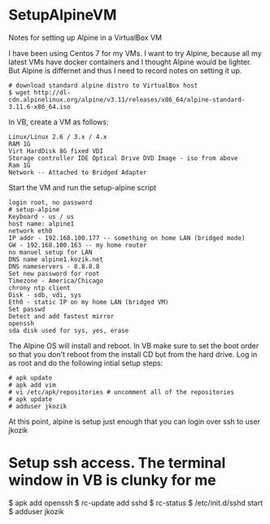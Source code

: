 # SetupAlpineVM
Notes for setting up Alpine in a VirtualBox VM

I have been using Centos 7 for my VMs.  I want to try Alpine, because all my latest VMs have docker containers and I thought Alpine would be lighter.  But Alpine is differnet and thus I need to record notes on setting it up.  

```
# download standard alpine distro to VirtualBox host
$ wget http://dl-cdn.alpinelinux.org/alpine/v3.11/releases/x86_64/alpine-standard-3.11.6-x86_64.iso
```

In VB, create a VM as follows: 
```
Linux/Linux 2.6 / 3.x / 4.x
RAM 1G
Virt HardDisk 8G fixed VDI
Storage controller IDE Optical Drive DVD Image - iso from above
Ram 1G
Network -- Attached to Bridged Adapter
```
Start the VM and run the setup-alpine script
```
login root, no password
# setup-alpine
Keyboard - us / us
host name: alpine1
network eth0
IP addr - 192.168.100.177 -- something on home LAN (bridged mode)
GW - 192.168.100.163 -- my home router
no manuel setup for LAN
DNS name alpine1.kozik.net
DNS nameservers - 8.8.8.8
Set new password for root
Timezone - America/Chicago
chrony ntp client
Disk - sdb, vdi, sys
Eth0 - static IP on my home LAN (bridged VM)
Set passwd
Detect and add fastest mirror
openssh
sda disk used for sys, yes, erase
```
The Alpine OS will install and reboot.  In VB make sure to set the boot order so that you don't reboot from the install CD but from the hard drive. Log in as root and do the following intial setup steps:
```
# apk update
# apk add vim
# vi /etc/apk/repositories # uncomment all of the repositories
# apk update
# adduser jkozik
```
At this point, alpine is setup just enough that you can login over ssh to user jkozik

# Setup ssh access.  The terminal window in VB is clunky for me
$ apk add openssh
$ rc-update add sshd
$ rc-status
$ /etc/init.d/sshd start
$ adduser jkozik
